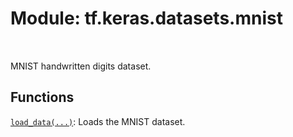 <div itemscope itemtype="http://developers.google.com/ReferenceObject">
<meta itemprop="name" content="tf.keras.datasets.mnist" />
<meta itemprop="path" content="Stable" />
</div>

# Module: tf.keras.datasets.mnist


<table class="tfo-notebook-buttons tfo-api" align="left">
</table>



MNIST handwritten digits dataset.



## Functions

[`load_data(...)`](../../../tf/keras/datasets/mnist/load_data.md): Loads the MNIST dataset.



